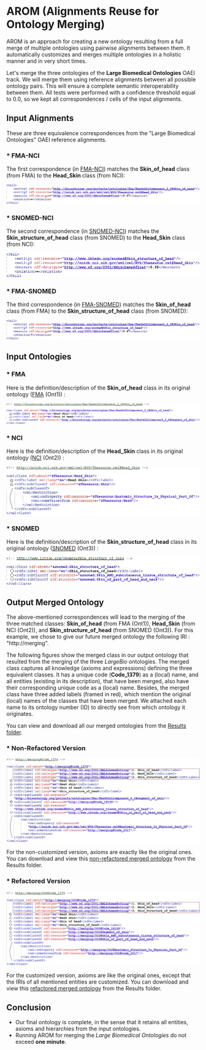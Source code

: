 # **AROM** (**A**lignments **R**euse for **O**ntology **M**erging)
AROM is an approach for creating a new ontology resulting from a full merge of multiple ontologies using pairwise alignments between them. It automatically customizes and merges multiple ontologies in a holistic manner and in very short times.

Let's merge the three ontologies of the **Large Biomedical Ontologies** OAEI track. We will merge them using reference alignments between all possible ontology pairs. This will ensure a complete semantic interoperability between them. All tests were performed with a confidence threshold equal to 0.0, so we kept all correspondences / cells of the input alignments.


## Input Alignments

These are three equivalence correspondences from the "Large Biomedical Ontologies" OAEI reference alignments.

### * FMA-NCI

The first correspondence (in [FMA-NCI](https://github.com/inesosman/AROM/blob/master/Data/FMA2NCI.rdf)) matches the __Skin_of_head__ class (from FMA) to the __Head_Skin__ class (from NCI):

![FMA-NCI alignment](https://github.com/inesosman/AROM/blob/master/Figures/FMA-NCI.png)

### * SNOMED-NCI

The second correspondence (in [SNOMED-NCI](https://github.com/inesosman/AROM/blob/master/Data/SNOMED2NCI.rdf)) matches the __Skin_structure_of_head__ class (from SNOMED) to the __Head_Skin__ class (from NCI):

![SNOMED-NCI alignment](https://github.com/inesosman/AROM/blob/master/Figures/SNOMED-NCI.png)

### * FMA-SNOMED

The third correspondence (in [FMA-SNOMED](https://github.com/inesosman/AROM/blob/master/Data/FMA2SNOMED.rdf)) matches the __Skin_of_head__ class (from FMA) to the __Skin_structure_of_head__ class (from SNOMED):

![FMA-SNOMED alignment](https://github.com/inesosman/AROM/blob/master/Figures/FMA-SNOMED.png)



## Input Ontologies

### * FMA

Here is the definition/description of the __Skin_of_head__ class in its original ontology ([FMA](https://github.com/inesosman/AROM/blob/master/Data/FMA.owl) (Ont1)) :

![Skin_of_head](https://github.com/inesosman/AROM/blob/master/Figures/FMA_Class.png)

### * NCI

Here is the definition/description of the __Head_Skin__ class in its original ontology ([NCI](https://github.com/inesosman/AROM/blob/master/Data/NCI.owl) (Ont2)) :

![Head_Skin](https://github.com/inesosman/AROM/blob/master/Figures/NCI_Class.png)

### * SNOMED
Here is the definition/description of the __Skin_structure_of_head__ class in its original ontology ([SNOMED](https://github.com/inesosman/AROM/blob/master/Data/SNOMED3.owl) (Ont3)) :

![Skin_structure_of_head](https://github.com/inesosman/AROM/blob/master/Figures/SNOMED_Class.png)


## Output Merged Ontology

The above-mentioned correspondences will lead to the merging of the three matched classes: __Skin_of_head__ (from FMA (Ont1)), __Head_Skin__ (from NCI (Ont2)), and __Skin_structure_of_head__ (from SNOMED (Ont3)). For this example, we chose to give our future merged ontology the following IRI : "http://merging". 


The following figures show the merged class in our output ontology that resulted from the merging of the three _LargeBio_ ontologies. The merged class captures all knowledge (axioms and expressions) defining the three equivalent classes. It has a unique code (__Code\_1379__) as a (local) name, and all entities (existing in its description), that have been merged, also have their corresponding unique code as a (local) name. Besides, the merged class have three added labels (framed in red), which mention the original (local) names of the classes that have been merged. We attached each name to its ontology number (ID) to directly see from which ontology it originates.

You can view and download all our merged ontologies from the [Results folder](https://github.com/inesosman/AROM/tree/master/Results).


### * Non-Refactored Version

![MergedClass](https://github.com/inesosman/AROM/blob/master/Figures/MergedClass.png)

For the non-customized version, axioms are exactly like the original ones.
You can download and view this [non-refactored merged ontology](https://github.com/inesosman/AROM/blob/master/Results/Merge_LargeBio.owl) from the Results folder.

### * Refactored Version

![RefactoredMergedClass](https://github.com/inesosman/AROM/blob/master/Figures/RefactoredMergedClass.png)

For the customized version, axioms are like the original ones, except that the IRIs of all mentioned entities are customized.
You can download and view this [refactored merged ontology](https://github.com/inesosman/AROM/blob/master/Results/Merge_LargeBio_Refactored.owl) from the Results folder.

## Conclusion

* Our final ontology is complete, in the sense that it retains all entities, axioms and hierarchies from the input ontologies.
* Running AROM for merging the *Large Biomedical Ontologies* do not exceed **one minute**.

